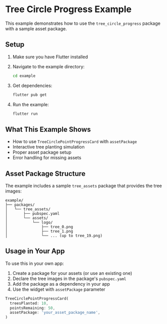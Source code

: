 # Tree Circle Progress Example

This example demonstrates how to use the `tree_circle_progress` package with a sample asset package.

## Setup

1. Make sure you have Flutter installed
2. Navigate to the example directory:
   ```bash
   cd example
   ```

3. Get dependencies:
   ```bash
   flutter pub get
   ```

4. Run the example:
   ```bash
   flutter run
   ```

## What This Example Shows

- How to use `TreeCirclePointProgressCard` with `assetPackage`
- Interactive tree planting simulation
- Proper asset package setup
- Error handling for missing assets

## Asset Package Structure

The example includes a sample `tree_assets` package that provides the tree images:

```
example/
├── packages/
│   └── tree_assets/
│       ├── pubspec.yaml
│       └── assets/
│           └── logo/
│               ├── tree_0.png
│               ├── tree_1.png
│               └── ... (up to tree_19.png)
```

## Usage in Your App

To use this in your own app:

1. Create a package for your assets (or use an existing one)
2. Declare the tree images in the package's `pubspec.yaml`
3. Add the package as a dependency in your app
4. Use the widget with `assetPackage` parameter

```dart
TreeCirclePointProgressCard(
  treesPlanted: 10,
  pointsRemaining: 50,
  assetPackage: 'your_asset_package_name',
)
```